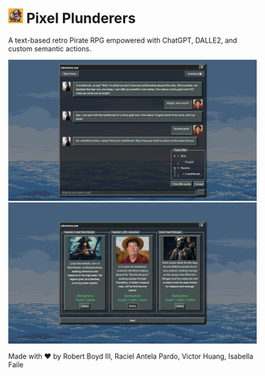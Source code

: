 <h1><img style="display: inline-block; width: 30px; height: 30px;" src="./public/adventure.jpg"> Pixel Plunderers</h1>

A text-based retro Pirate RPG empowered with ChatGPT, DALLE2, and custom semantic actions.

![Gameplay example 1](./public/gameplay.png)
![Gameplay example 2](./public/characterselect.png)

Made with ❤️  by Robert Boyd III, Raciel Antela Pardo, Victor Huang, Isabella Faile

